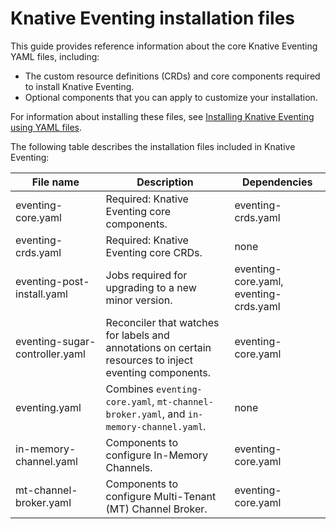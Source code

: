 # Knative Eventing installation files

This guide provides reference information about the core Knative Eventing YAML files, including:

- The custom resource definitions (CRDs) and core components required to install Knative Eventing.
- Optional components that you can apply to customize your installation.

For information about installing these files, see [Installing Knative Eventing using YAML files](../install-eventing-with-yaml).

The following table describes the installation files included in Knative Eventing:

| File name | Description | Dependencies|
| --- | --- | --- |
| eventing-core.yaml | Required: Knative Eventing core components. |  eventing-crds.yaml |
| eventing-crds.yaml | Required: Knative Eventing core CRDs. |  none |
| eventing-post-install.yaml | Jobs required for upgrading to a new minor version. | eventing-core.yaml, eventing-crds.yaml |
| eventing-sugar-controller.yaml | Reconciler that watches for labels and annotations on certain resources to inject eventing components. | eventing-core.yaml |
| eventing.yaml | Combines `eventing-core.yaml`, `mt-channel-broker.yaml`, and `in-memory-channel.yaml`. | none |
| in-memory-channel.yaml | Components to configure In-Memory Channels. | eventing-core.yaml |
| mt-channel-broker.yaml | Components to configure Multi-Tenant (MT) Channel Broker. | eventing-core.yaml |
